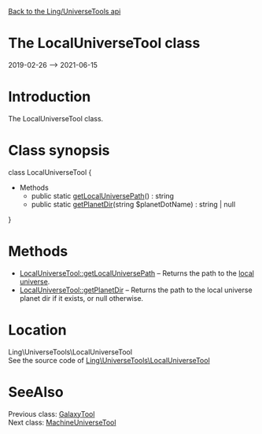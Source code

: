 [Back to the Ling/UniverseTools api](https://github.com/lingtalfi/UniverseTools/blob/master/doc/api/Ling/UniverseTools.md)



The LocalUniverseTool class
================
2019-02-26 --> 2021-06-15






Introduction
============

The LocalUniverseTool class.



Class synopsis
==============


class <span class="pl-k">LocalUniverseTool</span>  {

- Methods
    - public static [getLocalUniversePath](https://github.com/lingtalfi/UniverseTools/blob/master/doc/api/Ling/UniverseTools/LocalUniverseTool/getLocalUniversePath.md)() : string
    - public static [getPlanetDir](https://github.com/lingtalfi/UniverseTools/blob/master/doc/api/Ling/UniverseTools/LocalUniverseTool/getPlanetDir.md)(string $planetDotName) : string | null

}






Methods
==============

- [LocalUniverseTool::getLocalUniversePath](https://github.com/lingtalfi/UniverseTools/blob/master/doc/api/Ling/UniverseTools/LocalUniverseTool/getLocalUniversePath.md) &ndash; Returns the path to the [local universe](https://github.com/lingtalfi/UniverseTools/blob/master/doc/pages/conception-notes.md#local-universe).
- [LocalUniverseTool::getPlanetDir](https://github.com/lingtalfi/UniverseTools/blob/master/doc/api/Ling/UniverseTools/LocalUniverseTool/getPlanetDir.md) &ndash; Returns the path to the local universe planet dir if it exists, or null otherwise.





Location
=============
Ling\UniverseTools\LocalUniverseTool<br>
See the source code of [Ling\UniverseTools\LocalUniverseTool](https://github.com/lingtalfi/UniverseTools/blob/master/LocalUniverseTool.php)



SeeAlso
==============
Previous class: [GalaxyTool](https://github.com/lingtalfi/UniverseTools/blob/master/doc/api/Ling/UniverseTools/GalaxyTool.md)<br>Next class: [MachineUniverseTool](https://github.com/lingtalfi/UniverseTools/blob/master/doc/api/Ling/UniverseTools/MachineUniverseTool.md)<br>

